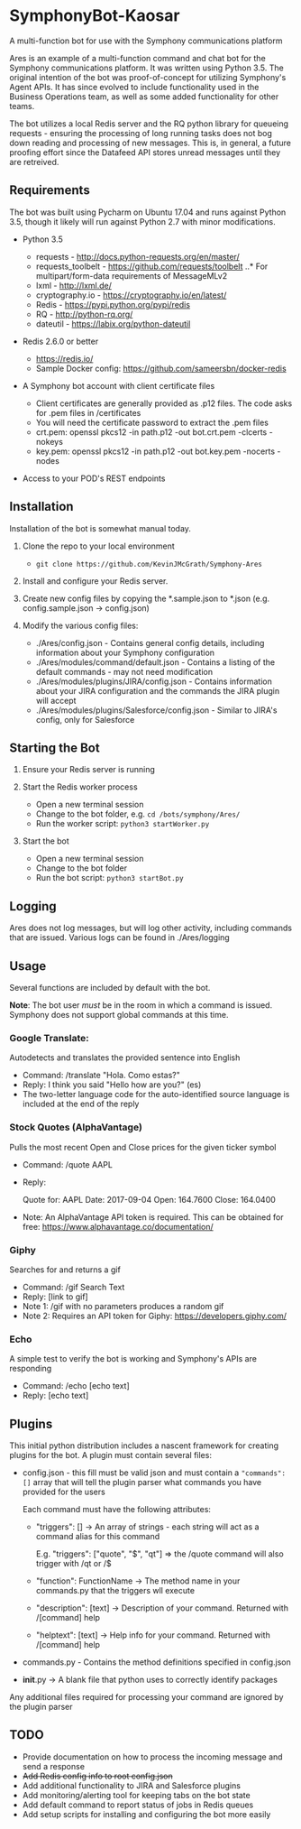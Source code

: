 # SymphonyBot-Kaosar
A multi-function bot for use with the Symphony communications platform

Ares is an example of a multi-function command and chat bot for the Symphony communications platform. It was written using Python 3.5. The original intention of the bot was proof-of-concept for utilizing Symphony's Agent APIs. It has since evolved to include functionality used in the Business Operations team, as well as some added functionality for other teams. 

The bot utilizes a local Redis server and the RQ python library for queueing requests - ensuring the processing of long running tasks does not bog down reading and processing of new messages. This is, in general, a future proofing effort since the Datafeed API stores unread messages until they are retreived. 

## Requirements

The bot was built using Pycharm on Ubuntu 17.04 and runs against Python 3.5, though it likely will run against Python 2.7 with minor modifications. 

* Python 3.5 

    * requests - http://docs.python-requests.org/en/master/
    * requests_toolbelt - https://github.com/requests/toolbelt
    ..* For multipart/form-data requirements of MessageMLv2
    * lxml - http://lxml.de/
    * cryptography.io - https://cryptography.io/en/latest/
    * Redis - https://pypi.python.org/pypi/redis
    * RQ - http://python-rq.org/
    * dateutil - https://labix.org/python-dateutil

* Redis 2.6.0 or better

    * https://redis.io/
    * Sample Docker config: https://github.com/sameersbn/docker-redis

* A Symphony bot account with client certificate files

    * Client certificates are generally provided as .p12 files. The code asks for .pem files in /certificates
    * You will need the certificate password to extract the .pem files
    * crt.pem: openssl pkcs12 -in path.p12 -out bot.crt.pem -clcerts -nokeys
    * key.pem: openssl pkcs12 -in path.p12 -out bot.key.pem -nocerts -nodes

* Access to your POD's REST endpoints

## Installation

Installation of the bot is somewhat manual today. 

1. Clone the repo to your local environment 

    * `git clone https://github.com/KevinJMcGrath/Symphony-Ares`

2. Install and configure your Redis server. 
3. Create new config files by copying the *.sample.json to *.json (e.g. config.sample.json -> config.json)
4. Modify the various config files:

    * ./Ares/config.json - Contains general config details, including information about your Symphony configuration
    * ./Ares/modules/command/default.json - Contains a listing of the default commands - may not need modification
    * ./Ares/modules/plugins/JIRA/config.json - Contains information about your JIRA configuration and the commands the JIRA plugin will accept
    * ./Ares/modules/plugins/Salesforce/config.json - Similar to JIRA's config, only for Salesforce

## Starting the Bot

1. Ensure your Redis server is running
2. Start the Redis worker process

    * Open a new terminal session
    * Change to the bot folder, e.g. `cd /bots/symphony/Ares/`
    * Run the worker script: `python3 startWorker.py`

3. Start the bot

    * Open a new terminal session
    * Change to the bot folder
    * Run the bot script: `python3 startBot.py`

## Logging

Ares does not log messages, but will log other activity, including commands that are issued. Various logs can be found in ./Ares/logging

## Usage

Several functions are included by default with the bot. 

**Note**: The bot user _must_ be in the room in which a command is issued. Symphony does not support global commands at this time. 

### Google Translate:

Autodetects and translates the provided sentence into English

* Command: /translate "Hola. Como estas?"
* Reply: I think you said "Hello how are you?" (es)
* The two-letter language code for the auto-identified source language is included at the end of the reply

### Stock Quotes (AlphaVantage)

Pulls the most recent Open and Close prices for the given ticker symbol

* Command: /quote AAPL
* Reply: 

    Quote for: AAPL
    Date: 2017-09-04
    Open: 164.7600
    Close: 164.0400

* Note: An AlphaVantage API token is required. This can be obtained for free: https://www.alphavantage.co/documentation/

### Giphy

Searches for and returns a gif

* Command: /gif Search Text
* Reply: [link to gif]
* Note 1: /gif with no parameters produces a random gif
* Note 2: Requires an API token for Giphy: https://developers.giphy.com/

### Echo

A simple test to verify the bot is working and Symphony's APIs are responding

* Command: /echo [echo text]
* Reply: [echo text]

## Plugins

This initial python distribution includes a nascent framework for creating plugins for the bot. A plugin must contain several files:

* config.json - this fill must be valid json and must contain a `"commands": []` array that will tell the plugin parser what commands you have provided for the users

    Each command must have the following attributes:

    * "triggers": [] -> An array of strings - each string will act as a command alias for this command

        E.g. "triggers": ["quote", "$", "qt"] => the /quote command will also trigger with /qt or /$

    * "function": FunctionName -> The method name in your commands.py that the triggers wll execute
    * "description": [text] -> Description of your command. Returned with /[command] help
    * "helptext": [text] -> Help info for your command. Returned with /[command] help

* commands.py - Contains the method definitions specified in config.json
* __init__.py -> A blank file that python uses to correctly identify packages

Any additional files required for processing your command are ignored by the plugin parser



## TODO

* Provide documentation on how to process the incoming message and send a response
* ~~Add Redis config info to root config.json~~
* Add additional functionality to JIRA and Salesforce plugins
* Add monitoring/alerting tool for keeping tabs on the bot state
* Add default command to report status of jobs in Redis queues
* Add setup scripts for installing and configuring the bot more easily